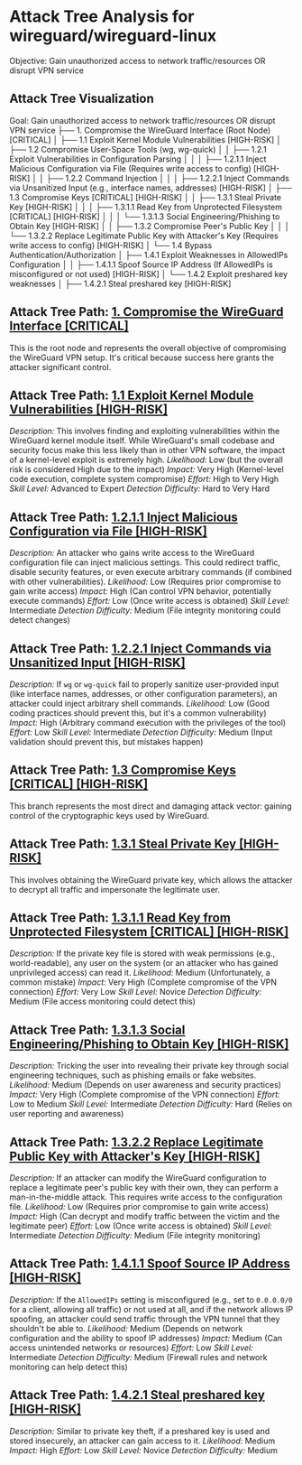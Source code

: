 # Attack Tree Analysis for wireguard/wireguard-linux

Objective: Gain unauthorized access to network traffic/resources OR disrupt VPN service

## Attack Tree Visualization

Goal: Gain unauthorized access to network traffic/resources OR disrupt VPN service
├── 1.  Compromise the WireGuard Interface (Root Node) [CRITICAL]
│   ├── 1.1  Exploit Kernel Module Vulnerabilities [HIGH-RISK]
│   ├── 1.2  Compromise User-Space Tools (wg, wg-quick)
│   │   ├── 1.2.1  Exploit Vulnerabilities in Configuration Parsing
│   │   │   ├── 1.2.1.1  Inject Malicious Configuration via File (Requires write access to config) [HIGH-RISK]
│   │   ├── 1.2.2  Command Injection
│   │   │   ├── 1.2.2.1  Inject Commands via Unsanitized Input (e.g., interface names, addresses) [HIGH-RISK]
│   ├── 1.3  Compromise Keys [CRITICAL] [HIGH-RISK]
│   │   ├── 1.3.1  Steal Private Key [HIGH-RISK]
│   │   │   ├── 1.3.1.1  Read Key from Unprotected Filesystem [CRITICAL] [HIGH-RISK]
│   │   │   └── 1.3.1.3  Social Engineering/Phishing to Obtain Key [HIGH-RISK]
│   │   ├── 1.3.2  Compromise Peer's Public Key
│   │   │   └── 1.3.2.2  Replace Legitimate Public Key with Attacker's Key (Requires write access to config) [HIGH-RISK]
│   └── 1.4  Bypass Authentication/Authorization
│       ├── 1.4.1  Exploit Weaknesses in AllowedIPs Configuration
│       │   ├── 1.4.1.1  Spoof Source IP Address (If AllowedIPs is misconfigured or not used) [HIGH-RISK]
│       └── 1.4.2 Exploit preshared key weaknesses
│           ├── 1.4.2.1 Steal preshared key [HIGH-RISK]

## Attack Tree Path: [1. Compromise the WireGuard Interface [CRITICAL]](./attack_tree_paths/1__compromise_the_wireguard_interface__critical_.md)

This is the root node and represents the overall objective of compromising the WireGuard VPN setup. It's critical because success here grants the attacker significant control.

## Attack Tree Path: [1.1 Exploit Kernel Module Vulnerabilities [HIGH-RISK]](./attack_tree_paths/1_1_exploit_kernel_module_vulnerabilities__high-risk_.md)

*Description:*  This involves finding and exploiting vulnerabilities within the WireGuard kernel module itself.  While WireGuard's small codebase and security focus make this less likely than in other VPN software, the impact of a kernel-level exploit is extremely high.
*Likelihood:* Low (but the overall risk is considered High due to the impact)
*Impact:* Very High (Kernel-level code execution, complete system compromise)
*Effort:* High to Very High
*Skill Level:* Advanced to Expert
*Detection Difficulty:* Hard to Very Hard

## Attack Tree Path: [1.2.1.1 Inject Malicious Configuration via File [HIGH-RISK]](./attack_tree_paths/1_2_1_1_inject_malicious_configuration_via_file__high-risk_.md)

*Description:*  An attacker who gains write access to the WireGuard configuration file can inject malicious settings. This could redirect traffic, disable security features, or even execute arbitrary commands (if combined with other vulnerabilities).
*Likelihood:* Low (Requires prior compromise to gain write access)
*Impact:* High (Can control VPN behavior, potentially execute commands)
*Effort:* Low (Once write access is obtained)
*Skill Level:* Intermediate
*Detection Difficulty:* Medium (File integrity monitoring could detect changes)

## Attack Tree Path: [1.2.2.1 Inject Commands via Unsanitized Input [HIGH-RISK]](./attack_tree_paths/1_2_2_1_inject_commands_via_unsanitized_input__high-risk_.md)

*Description:* If `wg` or `wg-quick` fail to properly sanitize user-provided input (like interface names, addresses, or other configuration parameters), an attacker could inject arbitrary shell commands.
*Likelihood:* Low (Good coding practices should prevent this, but it's a common vulnerability)
*Impact:* High (Arbitrary command execution with the privileges of the tool)
*Effort:* Low
*Skill Level:* Intermediate
*Detection Difficulty:* Medium (Input validation should prevent this, but mistakes happen)

## Attack Tree Path: [1.3 Compromise Keys [CRITICAL] [HIGH-RISK]](./attack_tree_paths/1_3_compromise_keys__critical___high-risk_.md)

This branch represents the most direct and damaging attack vector: gaining control of the cryptographic keys used by WireGuard.

## Attack Tree Path: [1.3.1 Steal Private Key [HIGH-RISK]](./attack_tree_paths/1_3_1_steal_private_key__high-risk_.md)

This involves obtaining the WireGuard private key, which allows the attacker to decrypt all traffic and impersonate the legitimate user.

## Attack Tree Path: [1.3.1.1 Read Key from Unprotected Filesystem [CRITICAL] [HIGH-RISK]](./attack_tree_paths/1_3_1_1_read_key_from_unprotected_filesystem__critical___high-risk_.md)

*Description:*  If the private key file is stored with weak permissions (e.g., world-readable), any user on the system (or an attacker who has gained unprivileged access) can read it.
*Likelihood:* Medium (Unfortunately, a common mistake)
*Impact:* Very High (Complete compromise of the VPN connection)
*Effort:* Very Low
*Skill Level:* Novice
*Detection Difficulty:* Medium (File access monitoring could detect this)

## Attack Tree Path: [1.3.1.3 Social Engineering/Phishing to Obtain Key [HIGH-RISK]](./attack_tree_paths/1_3_1_3_social_engineeringphishing_to_obtain_key__high-risk_.md)

*Description:*  Tricking the user into revealing their private key through social engineering techniques, such as phishing emails or fake websites.
*Likelihood:* Medium (Depends on user awareness and security practices)
*Impact:* Very High (Complete compromise of the VPN connection)
*Effort:* Low to Medium
*Skill Level:* Intermediate
*Detection Difficulty:* Hard (Relies on user reporting and awareness)

## Attack Tree Path: [1.3.2.2 Replace Legitimate Public Key with Attacker's Key [HIGH-RISK]](./attack_tree_paths/1_3_2_2_replace_legitimate_public_key_with_attacker's_key__high-risk_.md)

*Description:* If an attacker can modify the WireGuard configuration to replace a legitimate peer's public key with their own, they can perform a man-in-the-middle attack.  This requires write access to the configuration file.
*Likelihood:* Low (Requires prior compromise to gain write access)
*Impact:* High (Can decrypt and modify traffic between the victim and the legitimate peer)
*Effort:* Low (Once write access is obtained)
*Skill Level:* Intermediate
*Detection Difficulty:* Medium (File integrity monitoring)

## Attack Tree Path: [1.4.1.1 Spoof Source IP Address [HIGH-RISK]](./attack_tree_paths/1_4_1_1_spoof_source_ip_address__high-risk_.md)

*Description:* If the `AllowedIPs` setting is misconfigured (e.g., set to `0.0.0.0/0` for a client, allowing all traffic) or not used at all, and if the network allows IP spoofing, an attacker could send traffic through the VPN tunnel that they shouldn't be able to.
*Likelihood:* Medium (Depends on network configuration and the ability to spoof IP addresses)
*Impact:* Medium (Can access unintended networks or resources)
*Effort:* Low
*Skill Level:* Intermediate
*Detection Difficulty:* Medium (Firewall rules and network monitoring can help detect this)

## Attack Tree Path: [1.4.2.1 Steal preshared key [HIGH-RISK]](./attack_tree_paths/1_4_2_1_steal_preshared_key__high-risk_.md)

*Description:* Similar to private key theft, if a preshared key is used and stored insecurely, an attacker can gain access to it.
*Likelihood:* Medium
*Impact:* High
*Effort:* Low
*Skill Level:* Novice
*Detection Difficulty:* Medium

